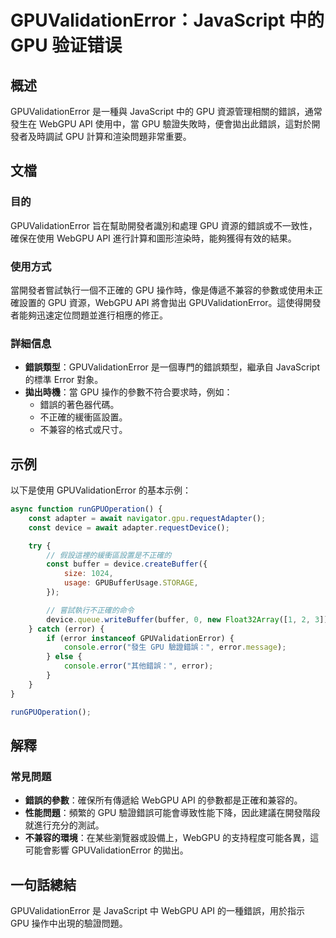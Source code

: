 <!--
Meta Description: # GPUValidationError：JavaScript 中的 GPU 验证错误 ## 概述 GPUValidationError 是一種與 JavaScript 中的 GPU 資源管理相關的錯誤，通常發生在 WebGPU API 使用中，當 GPU 驗證失敗時，便會拋出此錯誤，這對於開發者及...
Meta Keywords: gpu, gpuvalidationerror, error, webgpu, javascript
-->

# GPUValidationError：JavaScript 中的 GPU 验证错误

## 概述
GPUValidationError 是一種與 JavaScript 中的 GPU 資源管理相關的錯誤，通常發生在 WebGPU API 使用中，當 GPU 驗證失敗時，便會拋出此錯誤，這對於開發者及時調試 GPU 計算和渲染問題非常重要。

## 文檔
### 目的
GPUValidationError 旨在幫助開發者識別和處理 GPU 資源的錯誤或不一致性，確保在使用 WebGPU API 進行計算和圖形渲染時，能夠獲得有效的結果。

### 使用方式
當開發者嘗試執行一個不正確的 GPU 操作時，像是傳遞不兼容的參數或使用未正確設置的 GPU 資源，WebGPU API 將會拋出 GPUValidationError。這使得開發者能夠迅速定位問題並進行相應的修正。

### 詳細信息
- **錯誤類型**：GPUValidationError 是一個專門的錯誤類型，繼承自 JavaScript 的標準 Error 對象。
- **拋出時機**：當 GPU 操作的參數不符合要求時，例如：
  - 錯誤的著色器代碼。
  - 不正確的緩衝區設置。
  - 不兼容的格式或尺寸。

## 示例
以下是使用 GPUValidationError 的基本示例：

```javascript
async function runGPUOperation() {
    const adapter = await navigator.gpu.requestAdapter();
    const device = await adapter.requestDevice();

    try {
        // 假設這裡的緩衝區設置是不正確的
        const buffer = device.createBuffer({
            size: 1024,
            usage: GPUBufferUsage.STORAGE,
        });

        // 嘗試執行不正確的命令
        device.queue.writeBuffer(buffer, 0, new Float32Array([1, 2, 3]));
    } catch (error) {
        if (error instanceof GPUValidationError) {
            console.error("發生 GPU 驗證錯誤：", error.message);
        } else {
            console.error("其他錯誤：", error);
        }
    }
}

runGPUOperation();
```

## 解釋
### 常見問題
- **錯誤的參數**：確保所有傳遞給 WebGPU API 的參數都是正確和兼容的。
- **性能問題**：頻繁的 GPU 驗證錯誤可能會導致性能下降，因此建議在開發階段就進行充分的測試。
- **不兼容的環境**：在某些瀏覽器或設備上，WebGPU 的支持程度可能各異，這可能會影響 GPUValidationError 的拋出。

## 一句話總結
GPUValidationError 是 JavaScript 中 WebGPU API 的一種錯誤，用於指示 GPU 操作中出現的驗證問題。